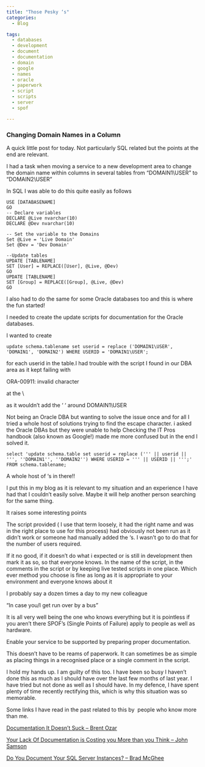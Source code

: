 ```yaml
---
title: "Those Pesky ‘s"
categories:
  - Blog

tags:
  - databases
  - development
  - document
  - documentation
  - domain
  - google
  - names
  - oracle
  - paperwork
  - script
  - scripts
  - server
  - spof

---
```

### Changing Domain Names in a Column

A quick little post for today. Not particularly SQL related but the points at the end are relevant.

I had a task when moving a service to a new development area to change the domain name within columns in several tables from “DOMAIN1\USER” to “DOMAIN2\USER”

In SQL I was able to do this quite easily as follows

    USE [DATABASENAME] 
    GO
    -- Declare variables 
    DECLARE @Live nvarchar(10) 
    DECLARE @Dev nvarchar(10) 
    
    -- Set the variable to the Domains 
    Set @Live = 'Live Domain' 
    Set @Dev = 'Dev Domain' 
    
    --Update tables 
    UPDATE [TABLENAME] 
    SET [User] = REPLACE([User], @Live, @Dev) 
    GO 
    UPDATE [TABLENAME] 
    SET [Group] = REPLACE([Group], @Live, @Dev) 
    GO

I also had to do the same for some Oracle databases too and this is where the fun started!

I needed to create the update scripts for documentation for the Oracle databases.

I wanted to create

    update schema.tablename set userid = replace ('DOMAIN1\USER', 'DOMAIN1', 'DOMAIN2') WHERE USERID = 'DOMAIN1\USER';

for each userid in the table.I had trouble with the script I found in our DBA area as it kept failing with

ORA-00911: invalid character

at the \

as it wouldn’t add the ‘ ‘ around DOMAIN1\USER

Not being an Oracle DBA but wanting to solve the issue once and for all I tried a whole host of solutions trying to find the escape character. i asked the Oracle DBAs but they were unable to help Checking the IT Pros handbook (also known as Google!) made me more confused but in the end I solved it.

    select 'update schema.table set userid = replace (''' || userid || ''', ''DOMAIN1'', ''DOMAIN2'') WHERE USERID = ''' || USERID || ''';' FROM schema.tablename;

A whole host of ‘s in there!!

I put this in my blog as it is relevant to my situation and an experience I have had that I couldn’t easily solve. Maybe it will help another person searching for the same thing.

It raises some interesting points

The script provided ( I use that term loosely, it had the right name and was in the right place to use for this process) had obviously not been run as it didn’t work or someone had manually added the ‘s. I wasn’t go to do that for the number of users required.

If it no good, if it doesn’t do what i expected or is still in development then mark it as so, so that everyone knows. In the name of the script, in the comments in the script or by keeping live tested scripts in one place. Which ever method you choose is fine as long as it is appropriate to your environment and everyone knows about it

I probably say a dozen times a day to my new colleague

“In case you/I get run over by a bus”

It is all very well being the one who knows everything but it is pointless if you aren’t there SPOF’s (Single Points of Failure) apply to people as well as hardware.

Enable your service to be supported by preparing proper documentation.

This doesn’t have to be reams of paperwork. It can sometimes be as simple as placing things in a recognised place or a single comment in the script.

I hold my hands up. I am guilty of this too. I have been so busy I haven’t done this as much as I should have over the last few months of last year. I have tried but not done as well as I should have. In my defence, I have spent plenty of time recently rectifying this, which is why this situation was so memorable.

Some links I have read in the past related to this by  people who know more than me.

[Documentation It Doesn’t Suck – Brent Ozar](http://www.brentozar.com/archive/2013/01/documentation-it-doesnt-suck/)

[Your Lack Of Documentation is Costing you More than you Think – John Samson](http://www.johnsansom.com/your-lack-of-documentation-is-costing-you-more-than-you-think/)

[Do You Document Your SQL Server Instances? – Brad McGhee](http://www.bradmcgehee.com/2012/06/do-you-document-your-sql-server-instances/)
